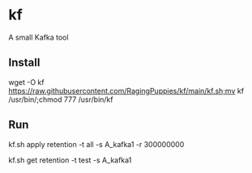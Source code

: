 # kf
A small Kafka tool

## Install
wget -O kf https://raw.githubusercontent.com/RagingPuppies/kf/main/kf.sh;mv kf /usr/bin/;chmod 777 /usr/bin/kf

## Run 
kf.sh apply retention -t all -s A_kafka1 -r 300000000

kf.sh get retention -t test -s A_kafka1

